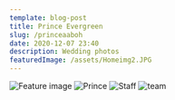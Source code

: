 ```yaml
---
template: blog-post
title: Prince Evergreen
slug: /princeaaboh
date: 2020-12-07 23:40
description: Wedding photos
featuredImage: /assets/Homeimg2.JPG
---
```

![Feature image](/assets/prince-tm-feat.png "Feature image")
![Prince](/assets/prince-tm-2.png "Prince")
![Staff](/assets/prince-tm-3.png "Staff")
![team](/assets/prince-tm-1.png "team")
